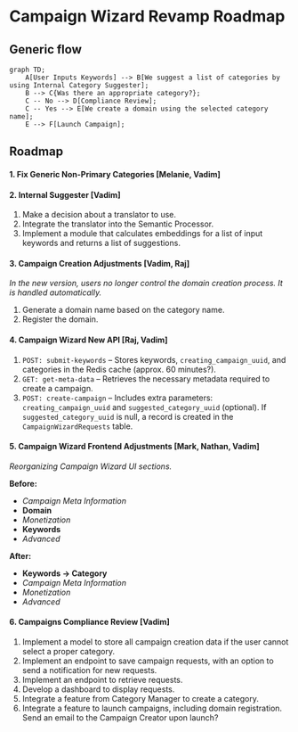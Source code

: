 # Campaign Wizard Revamp Roadmap
## Generic flow
```mermaid
graph TD;
    A[User Inputs Keywords] --> B[We suggest a list of categories by using Internal Category Suggester];
    B --> C{Was there an appropriate category?};
    C -- No --> D[Compliance Review];
    C -- Yes --> E[We create a domain using the selected category name];
    E --> F[Launch Campaign];
```

## Roadmap
#### 1. Fix Generic Non-Primary Categories [Melanie, Vadim]

#### 2. Internal Suggester [Vadim]
1. Make a decision about a translator to use.
2. Integrate the translator into the Semantic Processor.
3. Implement a module that calculates embeddings for a list of input keywords and returns a list of suggestions.

#### 3. Campaign Creation Adjustments [Vadim, Raj]
*In the new version, users no longer control the domain creation process. It is handled automatically.*
1. Generate a domain name based on the category name.
2. Register the domain.

#### 4. Campaign Wizard New API [Raj, Vadim]
1. `POST: submit-keywords` – Stores keywords, `creating_campaign_uuid`, and categories in the Redis cache (approx. 60 minutes?).
2. `GET: get-meta-data` – Retrieves the necessary metadata required to create a campaign.
3. `POST: create-campaign` – Includes extra parameters: `creating_campaign_uuid` and `suggested_category_uuid` (optional). If `suggested_category_uuid` is null, a record is created in the `CampaignWizardRequests` table.

#### 5. Campaign Wizard Frontend Adjustments [Mark, Nathan, Vadim]
*Reorganizing Campaign Wizard UI sections.*

**Before:**
- *Campaign Meta Information*
- **Domain**
- *Monetization*
- **Keywords**
- *Advanced*  

**After:**
- **Keywords → Category**
- *Campaign Meta Information*
- *Monetization*
- *Advanced*

#### 6. Campaigns Compliance Review [Vadim]
1. Implement a model to store all campaign creation data if the user cannot select a proper category.
2. Implement an endpoint to save campaign requests, with an option to send a notification for new requests.
3. Implement an endpoint to retrieve requests.
4. Develop a dashboard to display requests.
5. Integrate a feature from Category Manager to create a category.
6. Integrate a feature to launch campaigns, including domain registration.
Send an email to the Campaign Creator upon launch?
